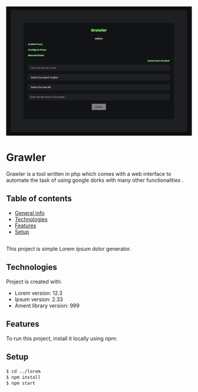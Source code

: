 ![Algorithm schema](./images/grawler1.png)
# Grawler
Grawler is a tool written in php which comes with a web interface to automate the task of using google dorks with many other functionalities .

## Table of contents
* [General info](#general-info)
* [Technologies](#technologies)
* [Features](#features)
* [Setup](#setup)

## 
This project is simple Lorem ipsum dolor generator.
	
## Technologies
Project is created with:
* Lorem version: 12.3
* Ipsum version: 2.33
* Ament library version: 999
	
## Features
To run this project, install it locally using npm:




## Setup
```
$ cd ../lorem
$ npm install
$ npm start
```

